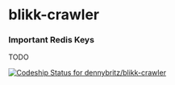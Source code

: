 blikk-crawler
=============

### Important Redis Keys

TODO

[ ![Codeship Status for dennybritz/blikk-crawler](https://codeship.io/projects/7cac7940-1e2c-0132-8f7f-66915511a081/status)](https://codeship.io/projects/35496)